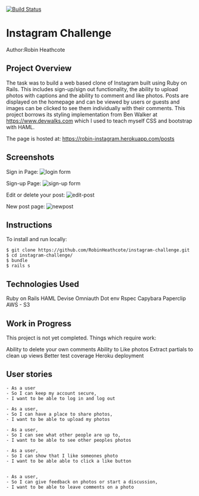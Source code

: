[![Build Status](https://travis-ci.org/RobinHeathcote/instagram-challenge.svg?branch=master)](https://travis-ci.org/RobinHeathcote/instagram-challenge)


Instagram Challenge
===================

Author:Robin Heathcote

Project Overview
-------

The task was to build a web based clone of Instagram built using Ruby on Rails. This includes sign-up/sign out functionality, the ability to upload photos with captions and the ability to comment and like photos. Posts are displayed on the homepage and can be viewed by users or guests and images can be clicked to see them individually with their comments. This project borrows its styling implementation from Ben Walker at https://www.devwalks.com which I used to teach myself CSS and bootstrap with HAML.

The page is hosted at: https://robin-instagram.herokuapp.com/posts

Screenshots
-------

Sign in Page:
![login form](https://www.dropbox.com/s/7f1mwhb9688gxea/Screen%20Shot%202016-05-31%20at%2008.54.12.png?raw=1)

Sign-up Page:
![sign-up form](https://www.dropbox.com/s/9faxz4cker6euvp/Screen%20Shot%202016-05-31%20at%2008.54.23.png?raw=1)

Edit or delete your post:
![edit-post](https://www.dropbox.com/s/oliiozadajahd9u/Screen%20Shot%202016-05-31%20at%2008.55.26.png?raw=1)

New post page:
![newpost](https://www.dropbox.com/s/secbased1zoqepd/Screen%20Shot%202016-05-31%20at%2009.00.42.png?raw=1)

Instructions
-------

To install and run locally:

```
$ git clone https://github.com/RobinHeathcote/instagram-challenge.git
$ cd instagram-challenge/
$ bundle
$ rails s
```

Technologies Used
-------

Ruby on Rails
HAML
Devise
Omniauth
Dot env
Rspec
Capybara
Paperclip
AWS - S3

Work in Progress
-------

This project is not yet completed. Things which require work:

Ability to delete your own comments
Ability to Like photos
Extract partials to clean up views
Better test coverage
Heroku deployment

User stories
-------

```
- As a user
- So I can keep my account secure,
- I want to be able to log in and log out

- As a user,
- So I can have a place to share photos,
- I want to be able to upload my photos

- As a user,
- So I can see what other people are up to,
- I want to be able to see other peoples photos

- As a user,
- So I can show that I like someones photo
- I want to be able able to click a like button


- As a user,
- So I can give feedback on photos or start a discussion,
- I want to be able to leave comments on a photo
```
